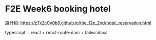 # F2E Week6 booking hotel

設計稿: https://z7x2c0v0b8.github.io/the_f2e_2nd/hotel_reservation.html

typescript + react + react-route-dom + tailwindcss
